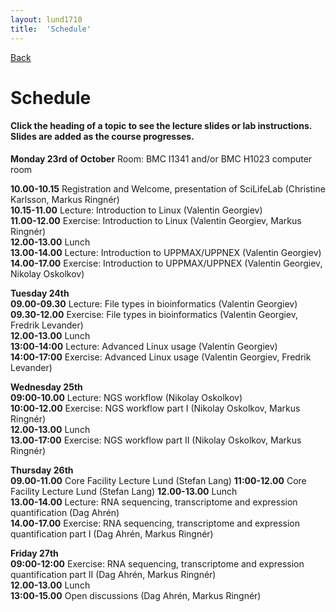 ```yaml
---
layout: lund1710
title:  'Schedule'
---
```

[Back](index)

# Schedule
#### Click the heading of a topic to see the lecture slides or lab instructions. Slides are added as the course progresses.

**Monday 23rd of October**
Room: BMC I1341 and/or BMC H1023 computer room

**10.00-10.15** Registration and Welcome, presentation of SciLifeLab (Christine Karlsson, Markus Ringnér)  
**10.15-11.00** Lecture: Introduction to Linux (Valentin Georgiev)  
**11.00-12.00** Exercise: Introduction to Linux (Valentin Georgiev, Markus Ringnér)  
**12.00-13.00** Lunch  
**13.00-14.00** Lecture: Introduction to UPPMAX/UPPNEX (Valentin Georgiev)  
**14.00-17.00** Exercise: Introduction to UPPMAX/UPPNEX (Valentin Georgiev, Nikolay Oskolkov)  

**Tuesday 24th**   
**09.00-09.30** Lecture: File types in bioinformatics (Valentin Georgiev)  
**09.30-12.00** Exercise: File types in bioinformatics (Valentin Georgiev, Fredrik Levander)  
**12.00-13.00** Lunch  
**13:00-14:00** Lecture: Advanced Linux usage (Valentin Georgiev)  
**14:00-17:00** Exercise: Advanced Linux usage (Valentin Georgiev, Fredrik Levander)  

**Wednesday 25th**   
**09:00-10.00** Lecture: NGS workflow (Nikolay Oskolkov)  
**10:00-12.00** Exercise: NGS workflow part I (Nikolay Oskolkov, Markus Ringnér)  
**12.00-13.00** Lunch  
**13.00-17:00** Exercise: NGS workflow part II (Nikolay Oskolkov, Markus Ringnér)  

**Thursday 26th**   
**09.00-11.00** Core Facility Lecture Lund (Stefan Lang)
**11:00-12.00** Core Facility Lecture Lund (Stefan Lang)
**12.00-13.00** Lunch  
**13.00-14.00** Lecture: RNA sequencing, transcriptome and expression quantification (Dag Ahrén)   
**14.00-17.00** Exercise: RNA sequencing, transcriptome and expression quantification part I (Dag Ahrén, Markus Ringnér)  

**Friday 27th**   
**09:00-12:00** Exercise: RNA sequencing, transcriptome and expression quantification part II (Dag Ahrén, Markus Ringnér)  
**12.00-13.00** Lunch  
**13:00-15.00** Open discussions (Dag Ahrén, Markus Ringnér)  
